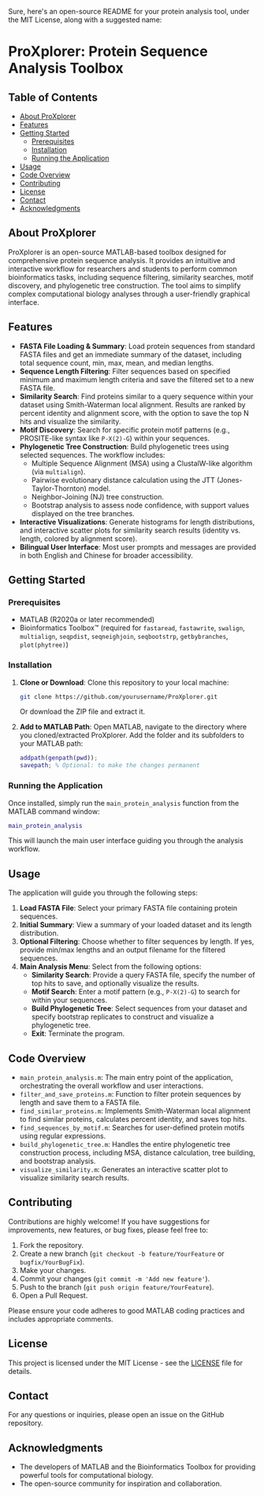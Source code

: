 Sure, here's an open-source README for your protein analysis tool, under the MIT License, along with a suggested name:

# ProXplorer: Protein Sequence Analysis Toolbox

## Table of Contents

  * [About ProXplorer](https://www.google.com/search?q=%23about-proxplorer)
  * [Features](https://www.google.com/search?q=%23features)
  * [Getting Started](https://www.google.com/search?q=%23getting-started)
      * [Prerequisites](https://www.google.com/search?q=%23prerequisites)
      * [Installation](https://www.google.com/search?q=%23installation)
      * [Running the Application](https://www.google.com/search?q=%23running-the-application)
  * [Usage](https://www.google.com/search?q=%23usage)
  * [Code Overview](https://www.google.com/search?q=%23code-overview)
  * [Contributing](https://www.google.com/search?q=%23contributing)
  * [License](https://www.google.com/search?q=%23license)
  * [Contact](https://www.google.com/search?q=%23contact)
  * [Acknowledgments](https://www.google.com/search?q=%23acknowledgments)

## About ProXplorer

ProXplorer is an open-source MATLAB-based toolbox designed for comprehensive protein sequence analysis. It provides an intuitive and interactive workflow for researchers and students to perform common bioinformatics tasks, including sequence filtering, similarity searches, motif discovery, and phylogenetic tree construction. The tool aims to simplify complex computational biology analyses through a user-friendly graphical interface.

## Features

  * **FASTA File Loading & Summary**: Load protein sequences from standard FASTA files and get an immediate summary of the dataset, including total sequence count, min, max, mean, and median lengths.
  * **Sequence Length Filtering**: Filter sequences based on specified minimum and maximum length criteria and save the filtered set to a new FASTA file.
  * **Similarity Search**: Find proteins similar to a query sequence within your dataset using Smith-Waterman local alignment. Results are ranked by percent identity and alignment score, with the option to save the top N hits and visualize the similarity.
  * **Motif Discovery**: Search for specific protein motif patterns (e.g., PROSITE-like syntax like `P-X(2)-G`) within your sequences.
  * **Phylogenetic Tree Construction**: Build phylogenetic trees using selected sequences. The workflow includes:
      * Multiple Sequence Alignment (MSA) using a ClustalW-like algorithm (via `multialign`).
      * Pairwise evolutionary distance calculation using the JTT (Jones-Taylor-Thornton) model.
      * Neighbor-Joining (NJ) tree construction.
      * Bootstrap analysis to assess node confidence, with support values displayed on the tree branches.
  * **Interactive Visualizations**: Generate histograms for length distributions, and interactive scatter plots for similarity search results (identity vs. length, colored by alignment score).
  * **Bilingual User Interface**: Most user prompts and messages are provided in both English and Chinese for broader accessibility.

## Getting Started

### Prerequisites

  * MATLAB (R2020a or later recommended)
  * Bioinformatics Toolbox™ (required for `fastaread`, `fastawrite`, `swalign`, `multialign`, `seqpdist`, `seqneighjoin`, `seqbootstrp`, `getbybranches`, `plot(phytree)`)

### Installation

1.  **Clone or Download**:
    Clone this repository to your local machine:

    ```bash
    git clone https://github.com/yourusername/ProXplorer.git
    ```

    Or download the ZIP file and extract it.

2.  **Add to MATLAB Path**:
    Open MATLAB, navigate to the directory where you cloned/extracted ProXplorer.
    Add the folder and its subfolders to your MATLAB path:

    ```matlab
    addpath(genpath(pwd));
    savepath; % Optional: to make the changes permanent
    ```

### Running the Application

Once installed, simply run the `main_protein_analysis` function from the MATLAB command window:

```matlab
main_protein_analysis
```

This will launch the main user interface guiding you through the analysis workflow.

## Usage

The application will guide you through the following steps:

1.  **Load FASTA File**: Select your primary FASTA file containing protein sequences.
2.  **Initial Summary**: View a summary of your loaded dataset and its length distribution.
3.  **Optional Filtering**: Choose whether to filter sequences by length. If yes, provide min/max lengths and an output filename for the filtered sequences.
4.  **Main Analysis Menu**: Select from the following options:
      * **Similarity Search**: Provide a query FASTA file, specify the number of top hits to save, and optionally visualize the results.
      * **Motif Search**: Enter a motif pattern (e.g., `P-X(2)-G`) to search for within your sequences.
      * **Build Phylogenetic Tree**: Select sequences from your dataset and specify bootstrap replicates to construct and visualize a phylogenetic tree.
      * **Exit**: Terminate the program.

## Code Overview

  * `main_protein_analysis.m`: The main entry point of the application, orchestrating the overall workflow and user interactions.
  * `filter_and_save_proteins.m`: Function to filter protein sequences by length and save them to a FASTA file.
  * `find_similar_proteins.m`: Implements Smith-Waterman local alignment to find similar proteins, calculates percent identity, and saves top hits.
  * `find_sequences_by_motif.m`: Searches for user-defined protein motifs using regular expressions.
  * `build_phylogenetic_tree.m`: Handles the entire phylogenetic tree construction process, including MSA, distance calculation, tree building, and bootstrap analysis.
  * `visualize_similarity.m`: Generates an interactive scatter plot to visualize similarity search results.

## Contributing

Contributions are highly welcome\! If you have suggestions for improvements, new features, or bug fixes, please feel free to:

1.  Fork the repository.
2.  Create a new branch (`git checkout -b feature/YourFeature` or `bugfix/YourBugFix`).
3.  Make your changes.
4.  Commit your changes (`git commit -m 'Add new feature'`).
5.  Push to the branch (`git push origin feature/YourFeature`).
6.  Open a Pull Request.

Please ensure your code adheres to good MATLAB coding practices and includes appropriate comments.

## License

This project is licensed under the MIT License - see the [LICENSE](https://www.google.com/search?q=LICENSE) file for details.

## Contact

For any questions or inquiries, please open an issue on the GitHub repository.

## Acknowledgments

  * The developers of MATLAB and the Bioinformatics Toolbox for providing powerful tools for computational biology.
  * The open-source community for inspiration and collaboration.

